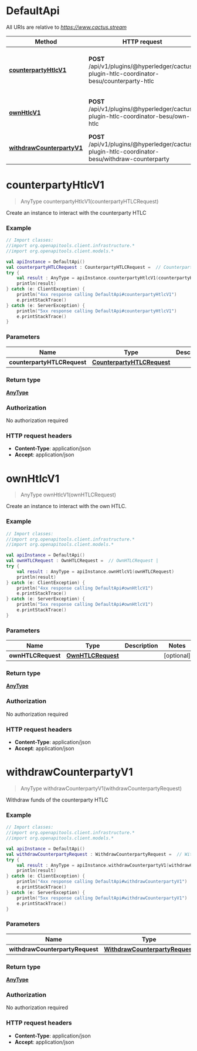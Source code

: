 # DefaultApi

All URIs are relative to *https://www.cactus.stream*

Method | HTTP request | Description
------------- | ------------- | -------------
[**counterpartyHtlcV1**](DefaultApi.md#counterpartyHtlcV1) | **POST** /api/v1/plugins/@hyperledger/cactus-plugin-htlc-coordinator-besu/counterparty-htlc | Create an instance to interact with the counterparty HTLC
[**ownHtlcV1**](DefaultApi.md#ownHtlcV1) | **POST** /api/v1/plugins/@hyperledger/cactus-plugin-htlc-coordinator-besu/own-htlc | Create an instance to interact with the own HTLC.
[**withdrawCounterpartyV1**](DefaultApi.md#withdrawCounterpartyV1) | **POST** /api/v1/plugins/@hyperledger/cactus-plugin-htlc-coordinator-besu/withdraw-counterparty | Withdraw funds of the counterparty HTLC


<a name="counterpartyHtlcV1"></a>
# **counterpartyHtlcV1**
> AnyType counterpartyHtlcV1(counterpartyHTLCRequest)

Create an instance to interact with the counterparty HTLC

### Example
```kotlin
// Import classes:
//import org.openapitools.client.infrastructure.*
//import org.openapitools.client.models.*

val apiInstance = DefaultApi()
val counterpartyHTLCRequest : CounterpartyHTLCRequest =  // CounterpartyHTLCRequest | 
try {
    val result : AnyType = apiInstance.counterpartyHtlcV1(counterpartyHTLCRequest)
    println(result)
} catch (e: ClientException) {
    println("4xx response calling DefaultApi#counterpartyHtlcV1")
    e.printStackTrace()
} catch (e: ServerException) {
    println("5xx response calling DefaultApi#counterpartyHtlcV1")
    e.printStackTrace()
}
```

### Parameters

Name | Type | Description  | Notes
------------- | ------------- | ------------- | -------------
 **counterpartyHTLCRequest** | [**CounterpartyHTLCRequest**](CounterpartyHTLCRequest.md)|  | [optional]

### Return type

[**AnyType**](AnyType.md)

### Authorization

No authorization required

### HTTP request headers

 - **Content-Type**: application/json
 - **Accept**: application/json

<a name="ownHtlcV1"></a>
# **ownHtlcV1**
> AnyType ownHtlcV1(ownHTLCRequest)

Create an instance to interact with the own HTLC.

### Example
```kotlin
// Import classes:
//import org.openapitools.client.infrastructure.*
//import org.openapitools.client.models.*

val apiInstance = DefaultApi()
val ownHTLCRequest : OwnHTLCRequest =  // OwnHTLCRequest | 
try {
    val result : AnyType = apiInstance.ownHtlcV1(ownHTLCRequest)
    println(result)
} catch (e: ClientException) {
    println("4xx response calling DefaultApi#ownHtlcV1")
    e.printStackTrace()
} catch (e: ServerException) {
    println("5xx response calling DefaultApi#ownHtlcV1")
    e.printStackTrace()
}
```

### Parameters

Name | Type | Description  | Notes
------------- | ------------- | ------------- | -------------
 **ownHTLCRequest** | [**OwnHTLCRequest**](OwnHTLCRequest.md)|  | [optional]

### Return type

[**AnyType**](AnyType.md)

### Authorization

No authorization required

### HTTP request headers

 - **Content-Type**: application/json
 - **Accept**: application/json

<a name="withdrawCounterpartyV1"></a>
# **withdrawCounterpartyV1**
> AnyType withdrawCounterpartyV1(withdrawCounterpartyRequest)

Withdraw funds of the counterparty HTLC

### Example
```kotlin
// Import classes:
//import org.openapitools.client.infrastructure.*
//import org.openapitools.client.models.*

val apiInstance = DefaultApi()
val withdrawCounterpartyRequest : WithdrawCounterpartyRequest =  // WithdrawCounterpartyRequest | 
try {
    val result : AnyType = apiInstance.withdrawCounterpartyV1(withdrawCounterpartyRequest)
    println(result)
} catch (e: ClientException) {
    println("4xx response calling DefaultApi#withdrawCounterpartyV1")
    e.printStackTrace()
} catch (e: ServerException) {
    println("5xx response calling DefaultApi#withdrawCounterpartyV1")
    e.printStackTrace()
}
```

### Parameters

Name | Type | Description  | Notes
------------- | ------------- | ------------- | -------------
 **withdrawCounterpartyRequest** | [**WithdrawCounterpartyRequest**](WithdrawCounterpartyRequest.md)|  | [optional]

### Return type

[**AnyType**](AnyType.md)

### Authorization

No authorization required

### HTTP request headers

 - **Content-Type**: application/json
 - **Accept**: application/json

